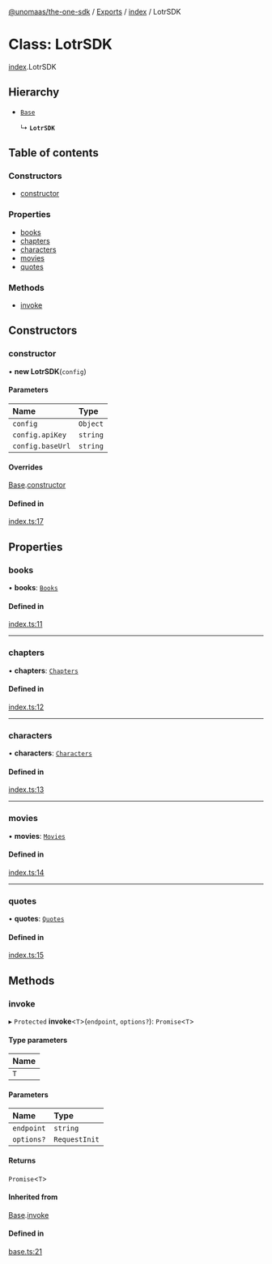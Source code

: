 [@unomaas/the-one-sdk](../README.md) / [Exports](../modules.md) / [index](../modules/index.md) / LotrSDK

# Class: LotrSDK

[index](../modules/index.md).LotrSDK

## Hierarchy

- [`Base`](base.Base.md)

  ↳ **`LotrSDK`**

## Table of contents

### Constructors

- [constructor](index.LotrSDK.md#constructor)

### Properties

- [books](index.LotrSDK.md#books)
- [chapters](index.LotrSDK.md#chapters)
- [characters](index.LotrSDK.md#characters)
- [movies](index.LotrSDK.md#movies)
- [quotes](index.LotrSDK.md#quotes)

### Methods

- [invoke](index.LotrSDK.md#invoke)

## Constructors

### constructor

• **new LotrSDK**(`config`)

#### Parameters

| Name | Type |
| :------ | :------ |
| `config` | `Object` |
| `config.apiKey` | `string` |
| `config.baseUrl` | `string` |

#### Overrides

[Base](base.Base.md).[constructor](base.Base.md#constructor)

#### Defined in

[index.ts:17](https://github.com/hatchways-community/99659d2d3c9f461e87d7a6dd57ac5dbe/blob/7e7948f/src/index.ts#L17)

## Properties

### books

• **books**: [`Books`](books.Books.md)

#### Defined in

[index.ts:11](https://github.com/hatchways-community/99659d2d3c9f461e87d7a6dd57ac5dbe/blob/7e7948f/src/index.ts#L11)

___

### chapters

• **chapters**: [`Chapters`](chapters.Chapters.md)

#### Defined in

[index.ts:12](https://github.com/hatchways-community/99659d2d3c9f461e87d7a6dd57ac5dbe/blob/7e7948f/src/index.ts#L12)

___

### characters

• **characters**: [`Characters`](characters.Characters.md)

#### Defined in

[index.ts:13](https://github.com/hatchways-community/99659d2d3c9f461e87d7a6dd57ac5dbe/blob/7e7948f/src/index.ts#L13)

___

### movies

• **movies**: [`Movies`](movies.Movies.md)

#### Defined in

[index.ts:14](https://github.com/hatchways-community/99659d2d3c9f461e87d7a6dd57ac5dbe/blob/7e7948f/src/index.ts#L14)

___

### quotes

• **quotes**: [`Quotes`](quotes.Quotes.md)

#### Defined in

[index.ts:15](https://github.com/hatchways-community/99659d2d3c9f461e87d7a6dd57ac5dbe/blob/7e7948f/src/index.ts#L15)

## Methods

### invoke

▸ `Protected` **invoke**<`T`\>(`endpoint`, `options?`): `Promise`<`T`\>

#### Type parameters

| Name |
| :------ |
| `T` |

#### Parameters

| Name | Type |
| :------ | :------ |
| `endpoint` | `string` |
| `options?` | `RequestInit` |

#### Returns

`Promise`<`T`\>

#### Inherited from

[Base](base.Base.md).[invoke](base.Base.md#invoke)

#### Defined in

[base.ts:21](https://github.com/hatchways-community/99659d2d3c9f461e87d7a6dd57ac5dbe/blob/7e7948f/src/base.ts#L21)
